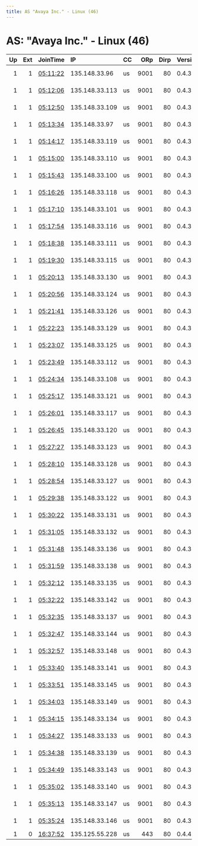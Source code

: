 ```yaml
---
title: AS "Avaya Inc." - Linux (46)
---
```


# AS: "Avaya Inc." - Linux (46)

|   Up |   Ext | JoinTime                                                                                            | IP             | CC   |   ORp |   Dirp | Version   | Contact                   | Nickname           |   eFamMembers |
|-----:|------:|:----------------------------------------------------------------------------------------------------|:---------------|:-----|------:|-------:|:----------|:--------------------------|:-------------------|--------------:|
|    1 |     1 | [05:11:22](https://metrics.torproject.org/rs.html#details/D721D1ACAC4C1D28E19F278D46E5AB9AD3A21F6E) | 135.148.33.96  | us   |  9001 |     80 | 0.4.3.6   | CypherpunkLabs Cypherpunk | CypherpunkLabsExit |           125 |
|    1 |     1 | [05:12:06](https://metrics.torproject.org/rs.html#details/AA2FABA2839392F18C817A683484345845B3D251) | 135.148.33.113 | us   |  9001 |     80 | 0.4.3.6   | CypherpunkLabs Cypherpunk | CypherpunkLabsExit |           125 |
|    1 |     1 | [05:12:50](https://metrics.torproject.org/rs.html#details/A6EC336F07F556117E6AE1FA5D410361C9AC2C76) | 135.148.33.109 | us   |  9001 |     80 | 0.4.3.6   | CypherpunkLabs Cypherpunk | CypherpunkLabsExit |           125 |
|    1 |     1 | [05:13:34](https://metrics.torproject.org/rs.html#details/AE6F3559701AC4E9777598D45611AF6EC4CF6700) | 135.148.33.97  | us   |  9001 |     80 | 0.4.3.6   | CypherpunkLabs Cypherpunk | CypherpunkLabsExit |           125 |
|    1 |     1 | [05:14:17](https://metrics.torproject.org/rs.html#details/F53F2085D6476398AC20C1CC6D3A13553E4B0A16) | 135.148.33.119 | us   |  9001 |     80 | 0.4.3.6   | CypherpunkLabs Cypherpunk | CypherpunkLabsExit |           125 |
|    1 |     1 | [05:15:00](https://metrics.torproject.org/rs.html#details/F0A5AD4E71F815F30AE49AA92829F0CAB3809B9E) | 135.148.33.110 | us   |  9001 |     80 | 0.4.3.6   | CypherpunkLabs Cypherpunk | CypherpunkLabsExit |           125 |
|    1 |     1 | [05:15:43](https://metrics.torproject.org/rs.html#details/5FFA0AC9BF40BB680DA61360AD2576E4E6866224) | 135.148.33.100 | us   |  9001 |     80 | 0.4.3.6   | CypherpunkLabs Cypherpunk | CypherpunkLabsExit |           125 |
|    1 |     1 | [05:16:26](https://metrics.torproject.org/rs.html#details/4E160FA119AA6ECE9A21F7005359C8FCAC790B6D) | 135.148.33.118 | us   |  9001 |     80 | 0.4.3.6   | CypherpunkLabs Cypherpunk | CypherpunkLabsExit |           125 |
|    1 |     1 | [05:17:10](https://metrics.torproject.org/rs.html#details/FC9C257E63C1E89055260EAEA48C116E84177DA7) | 135.148.33.101 | us   |  9001 |     80 | 0.4.3.6   | CypherpunkLabs Cypherpunk | CypherpunkLabsExit |           125 |
|    1 |     1 | [05:17:54](https://metrics.torproject.org/rs.html#details/4235B2B7553F3C97F60661482D9EF0C3A8C0A451) | 135.148.33.116 | us   |  9001 |     80 | 0.4.3.6   | CypherpunkLabs Cypherpunk | CypherpunkLabsExit |           125 |
|    1 |     1 | [05:18:38](https://metrics.torproject.org/rs.html#details/1E74E1E087B4297C54C903F25DDBA4A8AFD5CEF1) | 135.148.33.111 | us   |  9001 |     80 | 0.4.3.6   | CypherpunkLabs Cypherpunk | CypherpunkLabsExit |           125 |
|    1 |     1 | [05:19:30](https://metrics.torproject.org/rs.html#details/7C5094BBF4574390F7649B8F4754454A57FD0D22) | 135.148.33.115 | us   |  9001 |     80 | 0.4.3.6   | CypherpunkLabs Cypherpunk | CypherpunkLabsExit |           125 |
|    1 |     1 | [05:20:13](https://metrics.torproject.org/rs.html#details/00799A0EBDABF05AA227FF9A6855BF1AF3C44B3E) | 135.148.33.130 | us   |  9001 |     80 | 0.4.3.6   | CypherpunkLabs Cypherpunk | CypherpunkLabsExit |           125 |
|    1 |     1 | [05:20:56](https://metrics.torproject.org/rs.html#details/AA6763B4710AC6ED8FEF8113B871A0251DE2A6CA) | 135.148.33.124 | us   |  9001 |     80 | 0.4.3.6   | CypherpunkLabs Cypherpunk | CypherpunkLabsExit |           125 |
|    1 |     1 | [05:21:41](https://metrics.torproject.org/rs.html#details/844F5A4FB01C53713F1F1F1441DA2FB6CAC4BAE4) | 135.148.33.126 | us   |  9001 |     80 | 0.4.3.6   | CypherpunkLabs Cypherpunk | CypherpunkLabsExit |           125 |
|    1 |     1 | [05:22:23](https://metrics.torproject.org/rs.html#details/5FDA2C4602C13ECE2E0B40BE8825D7B26E06E03C) | 135.148.33.129 | us   |  9001 |     80 | 0.4.3.6   | CypherpunkLabs Cypherpunk | CypherpunkLabsExit |           125 |
|    1 |     1 | [05:23:07](https://metrics.torproject.org/rs.html#details/40D5E1B05E92D80F93B708B8E79D04EB7EDE8A09) | 135.148.33.125 | us   |  9001 |     80 | 0.4.3.6   | CypherpunkLabs Cypherpunk | CypherpunkLabsExit |           125 |
|    1 |     1 | [05:23:49](https://metrics.torproject.org/rs.html#details/E0CC3276E96C559F80E188493FFC6C05BC077975) | 135.148.33.112 | us   |  9001 |     80 | 0.4.3.6   | CypherpunkLabs Cypherpunk | CypherpunkLabsExit |           125 |
|    1 |     1 | [05:24:34](https://metrics.torproject.org/rs.html#details/79703988696ED457F9FC8931CFECFE4BD4B5B542) | 135.148.33.108 | us   |  9001 |     80 | 0.4.3.6   | CypherpunkLabs Cypherpunk | CypherpunkLabsExit |           125 |
|    1 |     1 | [05:25:17](https://metrics.torproject.org/rs.html#details/AD3E6E59B58F9C0DCE78C3B56BC21F656E6FA6E1) | 135.148.33.121 | us   |  9001 |     80 | 0.4.3.6   | CypherpunkLabs Cypherpunk | CypherpunkLabsExit |           125 |
|    1 |     1 | [05:26:01](https://metrics.torproject.org/rs.html#details/D86EF2BBF6E0AA78B96130B0616C69BF27E4E1B4) | 135.148.33.117 | us   |  9001 |     80 | 0.4.3.6   | CypherpunkLabs Cypherpunk | CypherpunkLabsExit |           125 |
|    1 |     1 | [05:26:45](https://metrics.torproject.org/rs.html#details/AC35AF0A53CFEF64251D6F2D3FA5400D0064FC62) | 135.148.33.120 | us   |  9001 |     80 | 0.4.3.6   | CypherpunkLabs Cypherpunk | CypherpunkLabsExit |           125 |
|    1 |     1 | [05:27:27](https://metrics.torproject.org/rs.html#details/AC53450873257EB4DCC169659DA952839F71319D) | 135.148.33.123 | us   |  9001 |     80 | 0.4.3.6   | CypherpunkLabs Cypherpunk | CypherpunkLabsExit |           125 |
|    1 |     1 | [05:28:10](https://metrics.torproject.org/rs.html#details/83D821908137F21072E112F6C622D16E6F5635FD) | 135.148.33.128 | us   |  9001 |     80 | 0.4.3.6   | CypherpunkLabs Cypherpunk | CypherpunkLabsExit |           125 |
|    1 |     1 | [05:28:54](https://metrics.torproject.org/rs.html#details/C6188179FA7F4C6535D0DC872485C77A66AE333D) | 135.148.33.127 | us   |  9001 |     80 | 0.4.3.6   | CypherpunkLabs Cypherpunk | CypherpunkLabsExit |           125 |
|    1 |     1 | [05:29:38](https://metrics.torproject.org/rs.html#details/6F8DEC36DEB009FC5CE0A9B9498348E06F786A52) | 135.148.33.122 | us   |  9001 |     80 | 0.4.3.6   | CypherpunkLabs Cypherpunk | CypherpunkLabsExit |           125 |
|    1 |     1 | [05:30:22](https://metrics.torproject.org/rs.html#details/D3B1D4E6C23BD8291DFECCB44DB6BF611A972F3B) | 135.148.33.131 | us   |  9001 |     80 | 0.4.3.6   | CypherpunkLabs Cypherpunk | CypherpunkLabsExit |           125 |
|    1 |     1 | [05:31:05](https://metrics.torproject.org/rs.html#details/43FF9263A1DFED3BB1443ACD6F363DBCCD6710CF) | 135.148.33.132 | us   |  9001 |     80 | 0.4.3.6   | CypherpunkLabs Cypherpunk | CypherpunkLabsExit |           125 |
|    1 |     1 | [05:31:48](https://metrics.torproject.org/rs.html#details/FCE8C782BDC4DB8F2259669C7D8BE582B9457DD4) | 135.148.33.136 | us   |  9001 |     80 | 0.4.3.6   | CypherpunkLabs Cypherpunk | CypherpunkLabsExit |           125 |
|    1 |     1 | [05:31:59](https://metrics.torproject.org/rs.html#details/86AD89AB247E87FF803D2FA04BA8F04B156B27EE) | 135.148.33.138 | us   |  9001 |     80 | 0.4.3.6   | CypherpunkLabs Cypherpunk | CypherpunkLabsExit |           125 |
|    1 |     1 | [05:32:12](https://metrics.torproject.org/rs.html#details/0D37C7EB64FCE31A8A01C3202477F547A7C5ABF5) | 135.148.33.135 | us   |  9001 |     80 | 0.4.3.6   | CypherpunkLabs Cypherpunk | CypherpunkLabsExit |           125 |
|    1 |     1 | [05:32:22](https://metrics.torproject.org/rs.html#details/8B66061A68D44340BB33FB06AB98203954443B62) | 135.148.33.142 | us   |  9001 |     80 | 0.4.3.6   | CypherpunkLabs Cypherpunk | CypherpunkLabsExit |           125 |
|    1 |     1 | [05:32:35](https://metrics.torproject.org/rs.html#details/EC872AA8A8ECE1FC577F58C29241FB054D6CDDBA) | 135.148.33.137 | us   |  9001 |     80 | 0.4.3.6   | CypherpunkLabs Cypherpunk | CypherpunkLabsExit |           125 |
|    1 |     1 | [05:32:47](https://metrics.torproject.org/rs.html#details/D82ABFE132270D8EB9B647A07194143553E61B47) | 135.148.33.144 | us   |  9001 |     80 | 0.4.3.6   | CypherpunkLabs Cypherpunk | CypherpunkLabsExit |           125 |
|    1 |     1 | [05:32:57](https://metrics.torproject.org/rs.html#details/8B8C0EFEAA25D51DB3A3DE748709181C78D16E98) | 135.148.33.148 | us   |  9001 |     80 | 0.4.3.6   | CypherpunkLabs Cypherpunk | CypherpunkLabsExit |           125 |
|    1 |     1 | [05:33:40](https://metrics.torproject.org/rs.html#details/0E7ABCC8D07D850D96462C88E26842DEF2D437C4) | 135.148.33.141 | us   |  9001 |     80 | 0.4.3.6   | CypherpunkLabs Cypherpunk | CypherpunkLabsExit |           125 |
|    1 |     1 | [05:33:51](https://metrics.torproject.org/rs.html#details/4D6463DEE78D9C42D5C6FA2BF65538E6E9A2B600) | 135.148.33.145 | us   |  9001 |     80 | 0.4.3.6   | CypherpunkLabs Cypherpunk | CypherpunkLabsExit |           125 |
|    1 |     1 | [05:34:03](https://metrics.torproject.org/rs.html#details/59DAA173E49A41FFB8F203C406D9AD425682534D) | 135.148.33.149 | us   |  9001 |     80 | 0.4.3.6   | CypherpunkLabs Cypherpunk | CypherpunkLabsExit |           125 |
|    1 |     1 | [05:34:15](https://metrics.torproject.org/rs.html#details/348C01FD97657F69D731A494B2C9F861A4563A27) | 135.148.33.134 | us   |  9001 |     80 | 0.4.3.6   | CypherpunkLabs Cypherpunk | CypherpunkLabsExit |           125 |
|    1 |     1 | [05:34:27](https://metrics.torproject.org/rs.html#details/20AD375F1F67F20BD5FB751572BC6EA878C3C6FC) | 135.148.33.133 | us   |  9001 |     80 | 0.4.3.6   | CypherpunkLabs Cypherpunk | CypherpunkLabsExit |           125 |
|    1 |     1 | [05:34:38](https://metrics.torproject.org/rs.html#details/65B95C44385B92776FCC7FAA1A1CBEB974FBA3C9) | 135.148.33.139 | us   |  9001 |     80 | 0.4.3.6   | CypherpunkLabs Cypherpunk | CypherpunkLabsExit |           125 |
|    1 |     1 | [05:34:49](https://metrics.torproject.org/rs.html#details/985E4C6A2B780CCA829192616C74E70C10A2557C) | 135.148.33.143 | us   |  9001 |     80 | 0.4.3.6   | CypherpunkLabs Cypherpunk | CypherpunkLabsExit |           125 |
|    1 |     1 | [05:35:02](https://metrics.torproject.org/rs.html#details/FD5716A7D61A8636B0A298122B0E5089985D310A) | 135.148.33.140 | us   |  9001 |     80 | 0.4.3.6   | CypherpunkLabs Cypherpunk | CypherpunkLabsExit |           125 |
|    1 |     1 | [05:35:13](https://metrics.torproject.org/rs.html#details/F1365BBB2D834F31543183EABCD41DC579CCC158) | 135.148.33.147 | us   |  9001 |     80 | 0.4.3.6   | CypherpunkLabs Cypherpunk | CypherpunkLabsExit |           125 |
|    1 |     1 | [05:35:24](https://metrics.torproject.org/rs.html#details/D7394BA4890296B0A9290C544ACAC3BB1A71C158) | 135.148.33.146 | us   |  9001 |     80 | 0.4.3.6   | CypherpunkLabs Cypherpunk | CypherpunkLabsExit |           125 |
|    1 |     0 | [16:37:52](https://metrics.torproject.org/rs.html#details/B737FB6CBF7E514DD8D8B432A1497B9DBD0C45DA) | 135.125.55.228 | us   |   443 |     80 | 0.4.4.6   | None                      | freedomRelay       |             1 |
